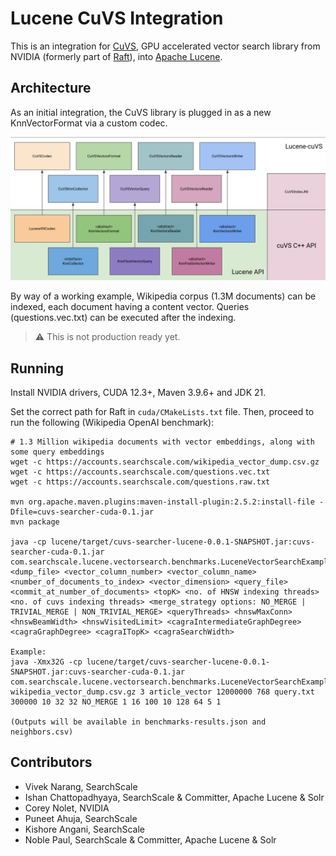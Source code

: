 # Lucene CuVS Integration

This is an integration for [CuVS](https://github.com/rapidsai/cuvs), GPU accelerated vector search library from NVIDIA (formerly part of [Raft](https://github.com/rapidsai/raft)), into [Apache Lucene](https://github.com/apache/lucene).

## Architecture

As an initial integration, the CuVS library is plugged in as a new KnnVectorFormat via a custom codec.

![Architecture](lucene-cuvs-architecture.png "Lucene CuVS Architecture")

By way of a working example, Wikipedia corpus (1.3M documents) can be indexed, each document having a content vector. Queries (questions.vec.txt) can be executed after the indexing.

> :warning: This is not production ready yet.

## Running

Install NVIDIA drivers, CUDA 12.3+, Maven 3.9.6+ and JDK 21.

Set the correct path for Raft in `cuda/CMakeLists.txt` file. Then, proceed to run the following (Wikipedia OpenAI benchmark):

    # 1.3 Million wikipedia documents with vector embeddings, along with some query embeddings
    wget -c https://accounts.searchscale.com/wikipedia_vector_dump.csv.gz
    wget -c https://accounts.searchscale.com/questions.vec.txt
    wget -c https://accounts.searchscale.com/questions.raw.txt

    mvn org.apache.maven.plugins:maven-install-plugin:2.5.2:install-file -Dfile=cuvs-searcher-cuda-0.1.jar
    mvn package

    java -cp lucene/target/cuvs-searcher-lucene-0.0.1-SNAPSHOT.jar:cuvs-searcher-cuda-0.1.jar com.searchscale.lucene.vectorsearch.benchmarks.LuceneVectorSearchExample <dump_file> <vector_column_number> <vector_column_name> <number_of_documents_to_index> <vector_dimension> <query_file> <commit_at_number_of_documents> <topK> <no. of HNSW indexing threads> <no. of cuvs indexing threads> <merge_strategy options: NO_MERGE | TRIVIAL_MERGE | NON_TRIVIAL_MERGE> <queryThreads> <hnswMaxConn> <hnswBeamWidth> <hnswVisitedLimit> <cagraIntermediateGraphDegree> <cagraGraphDegree> <cagraITopK> <cagraSearchWidth>

    Example:
    java -Xmx32G -cp lucene/target/cuvs-searcher-lucene-0.0.1-SNAPSHOT.jar:cuvs-searcher-cuda-0.1.jar com.searchscale.lucene.vectorsearch.benchmarks.LuceneVectorSearchExample wikipedia_vector_dump.csv.gz 3 article_vector 12000000 768 query.txt 300000 10 32 32 NO_MERGE 1 16 100 10 128 64 5 1

    (Outputs will be available in benchmarks-results.json and neighbors.csv)

## Contributors

* Vivek Narang, SearchScale
* Ishan Chattopadhyaya, SearchScale & Committer, Apache Lucene & Solr
* Corey Nolet, NVIDIA
* Puneet Ahuja, SearchScale
* Kishore Angani, SearchScale
* Noble Paul, SearchScale & Committer, Apache Lucene & Solr
